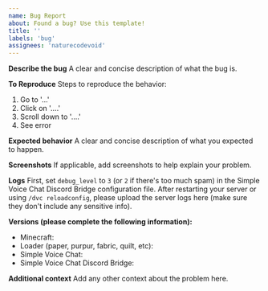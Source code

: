 ```yaml
---
name: Bug Report
about: Found a bug? Use this template!
title: ''
labels: 'bug'
assignees: 'naturecodevoid'
---
```


**Describe the bug**
A clear and concise description of what the bug is.

**To Reproduce**
Steps to reproduce the behavior:
1. Go to '...'
2. Click on '....'
3. Scroll down to '....'
4. See error

**Expected behavior**
A clear and concise description of what you expected to happen.

**Screenshots**
If applicable, add screenshots to help explain your problem.

**Logs**
First, set `debug_level` to `3` (or `2` if there's too much spam) in the Simple Voice Chat Discord Bridge configuration file. After restarting your server or using `/dvc reloadconfig`, please upload the server logs here (make sure they don't include any sensitive info).

**Versions (please complete the following information):**
- Minecraft: 
- Loader (paper, purpur, fabric, quilt, etc): 
- Simple Voice Chat: 
- Simple Voice Chat Discord Bridge: 

**Additional context**
Add any other context about the problem here.
